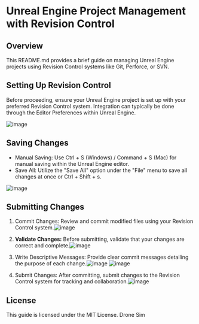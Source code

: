 # Unreal Engine Project Management with Revision Control

## Overview
This README.md provides a brief guide on managing Unreal Engine projects using Revision Control systems like Git, Perforce, or SVN.

## Setting Up Revision Control
Before proceeding, ensure your Unreal Engine project is set up with your preferred Revision Control system. Integration can typically be done through the Editor Preferences within Unreal Engine.

![image](https://github.com/AshotMovyan/Unreal-Engine-Version-Control-Submission-Steps/assets/97906192/57cf1c1d-3c67-46c3-9ef8-2151e7f8b9f5)


## Saving Changes
- Manual Saving: Use Ctrl + S (Windows) / Command + S (Mac) for manual saving within the Unreal Engine editor.
- Save All: Utilize the "Save All" option under the "File" menu to save all changes at once or Ctrl + Shift + s.

![image](https://github.com/AshotMovyan/Unreal-Engine-Version-Control-Submission-Steps/assets/97906192/652dbbdc-4332-43c8-8fbb-6e87a66b2931)


## Submitting Changes
1. Commit Changes: Review and commit modified files using your Revision Control system.![image](https://github.com/AshotMovyan/Unreal-Engine-Version-Control-Submission-Steps/assets/97906192/8df975e0-37c5-4463-aee3-337ad2d5a90a)

2. **Validate Changes:** Before submitting, validate that your changes are correct and complete.![image](https://github.com/AshotMovyan/Unreal-Engine-Version-Control-Submission-Steps/assets/97906192/4e1ef22b-d2d9-46ae-99ec-6a6bd241b2b2)

3. Write Descriptive Messages: Provide clear commit messages detailing the purpose of each change.![image](https://github.com/AshotMovyan/Unreal-Engine-Version-Control-Submission-Steps/assets/97906192/694f7bd7-be7d-44e1-8244-babcb8f69522)
![image](https://github.com/AshotMovyan/Unreal-Engine-Version-Control-Submission-Steps/assets/97906192/16e0ed5e-28a3-4484-85bc-d4c4cbe8fde1)

4. Submit Changes: After committing, submit changes to the Revision Control system for tracking and collaboration.![image](https://github.com/AshotMovyan/Unreal-Engine-Version-Control-Submission-Steps/assets/97906192/b651fdbd-6080-425d-a3a9-e30f2e390694)


## License
This guide is licensed under the MIT License.
Drone Sim
